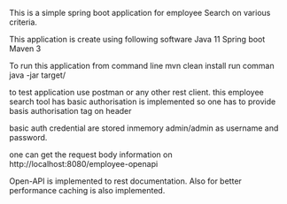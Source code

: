 This is a simple spring boot application for employee Search on various criteria.

This application is create using following software
Java  11
Spring boot
Maven 3


To run this application from command line
mvn clean install
run comman
java -jar target/<jarfileName>


to test application
use postman or any other rest client. this employee search tool has basic authorisation is implemented so one has to provide 
basis authorisation tag on header


basic auth credential are stored inmemory
admin/admin as username and password.

one can get the request body information on
http://localhost:8080/employee-openapi

Open-API is implemented to rest documentation. Also for better performance caching is also implemented.
